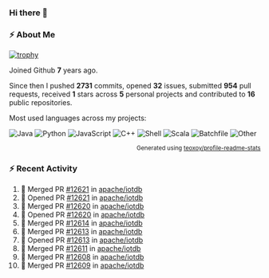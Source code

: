 ### Hi there 👋

### :zap: About Me

[![trophy](https://github-profile-trophy.vercel.app/?username=HTHou&theme=onedark)](https://github.com/ryo-ma/github-profile-trophy)
   
Joined Github **7** years ago.

Since then I pushed **2731** commits, opened **32** issues, submitted **954** pull requests, received **1** stars across **5** personal projects and contributed to **16** public repositories.

Most used languages across my projects:

![Java](https://img.shields.io/static/v1?style=flat-square&label=%E2%A0%80&color=555&labelColor=%23b07219&message=Java%EF%B8%B195.9%25)
![Python](https://img.shields.io/static/v1?style=flat-square&label=%E2%A0%80&color=555&labelColor=%233572A5&message=Python%EF%B8%B10.9%25)
![JavaScript](https://img.shields.io/static/v1?style=flat-square&label=%E2%A0%80&color=555&labelColor=%23f1e05a&message=JavaScript%EF%B8%B10.6%25)
![C++](https://img.shields.io/static/v1?style=flat-square&label=%E2%A0%80&color=555&labelColor=%23f34b7d&message=C%2B%2B%EF%B8%B10.4%25)
![Shell](https://img.shields.io/static/v1?style=flat-square&label=%E2%A0%80&color=555&labelColor=%2389e051&message=Shell%EF%B8%B10.4%25)
![Scala](https://img.shields.io/static/v1?style=flat-square&label=%E2%A0%80&color=555&labelColor=%23c22d40&message=Scala%EF%B8%B10.3%25)
![Batchfile](https://img.shields.io/static/v1?style=flat-square&label=%E2%A0%80&color=555&labelColor=%23C1F12E&message=Batchfile%EF%B8%B10.2%25)
![Other](https://img.shields.io/static/v1?style=flat-square&label=%E2%A0%80&color=555&labelColor=%23ededed&message=Other%EF%B8%B10.8%25)

<p align="right"><sub>Generated using <a href="https://github.com/marketplace/actions/profile-readme-stats">teoxoy/profile-readme-stats</a></sub></p>


<!--![](https://github.com/HTHou/HTHou/blob/output/github-contribution-grid-snake.svg)-->

<!--![Haonan Hou's github stats](https://github-readme-stats.vercel.app/api?username=HTHou&count_private=true&show_icons=true&theme=onedark)-->

<!--![Haonan Hou's wakatime stats](https://github-readme-stats.vercel.app/api/wakatime?username=HTHou&layout=compact&theme=onedark)-->

<!--![Top Langs](https://github-readme-stats.vercel.app/api/top-langs/?username=HTHou&theme=onedark&layout=compact)-->

### :zap: Recent Activity
<!--START_SECTION:activity-->
1. 🎉 Merged PR [#12621](https://github.com/apache/iotdb/pull/12621) in [apache/iotdb](https://github.com/apache/iotdb)
2. 💪 Opened PR [#12621](https://github.com/apache/iotdb/pull/12621) in [apache/iotdb](https://github.com/apache/iotdb)
3. 🎉 Merged PR [#12620](https://github.com/apache/iotdb/pull/12620) in [apache/iotdb](https://github.com/apache/iotdb)
4. 💪 Opened PR [#12620](https://github.com/apache/iotdb/pull/12620) in [apache/iotdb](https://github.com/apache/iotdb)
5. 🎉 Merged PR [#12614](https://github.com/apache/iotdb/pull/12614) in [apache/iotdb](https://github.com/apache/iotdb)
6. 🎉 Merged PR [#12613](https://github.com/apache/iotdb/pull/12613) in [apache/iotdb](https://github.com/apache/iotdb)
7. 💪 Opened PR [#12613](https://github.com/apache/iotdb/pull/12613) in [apache/iotdb](https://github.com/apache/iotdb)
8. 🎉 Merged PR [#12611](https://github.com/apache/iotdb/pull/12611) in [apache/iotdb](https://github.com/apache/iotdb)
9. 🎉 Merged PR [#12608](https://github.com/apache/iotdb/pull/12608) in [apache/iotdb](https://github.com/apache/iotdb)
10. 🎉 Merged PR [#12609](https://github.com/apache/iotdb/pull/12609) in [apache/iotdb](https://github.com/apache/iotdb)
<!--END_SECTION:activity-->

<!--
**HTHou/HTHou** is a ✨ _special_ ✨ repository because its `README.md` (this file) appears on your GitHub profile.

Here are some ideas to get you started:

- 🔭 I’m currently working on ...
- 🌱 I’m currently learning ...
- 👯 I’m looking to collaborate on ...
- 🤔 I’m looking for help with ...
- 💬 Ask me about ...
- 📫 How to reach me: ...
- 😄 Pronouns: ...
- ⚡ Fun fact: ...
-->
